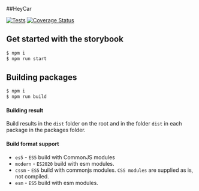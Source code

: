 ##HeyCar

[![Tests](https://github.com/hey-car/hey-ui/actions/workflows/build.yml/badge.svg)](https://github.com/hey-car/hey-ui/actions/workflows/build.yml)
[![Coverage Status](https://coveralls.io/repos/github/hey-car/hey-ui/badge.svg)](https://coveralls.io/github/hey-car/hey-ui)

## Get started with the storybook

```bash
$ npm i
$ npm run start
```

## Building packages

```bash
$ npm i
$ npm run build
```

#### Building result

Build results in the `dist` folder on the root and in the folder `dist` in each package in the packages folder.

#### Build format support

- `es5` - `ES5` build with CommonJS modules
- `modern` - `ES2020` build with esm modules.
- `cssm` - `ES5` build with commonjs modules. `CSS modules` are supplied as is, not compiled.
- `esm` - `ES5` build with esm modules.
